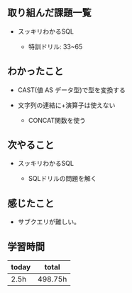

## 取り組んだ課題一覧

- スッキリわかるSQL

   - 特訓ドリル: 33\~65

## わかったこと

- CAST(値 AS データ型)で型を変換する

- 文字列の連結に+演算子は使えない

   - CONCAT関数を使う

## 次やること

- スッキリわかるSQL

   - SQLドリルの問題を解く

## 感じたこと

- サブクエリが難しい。

## 学習時間

| today | total | 
|---|---|
| 2\.5h | 498\.75h | 


